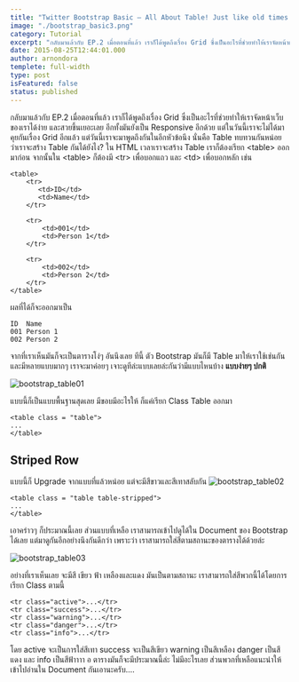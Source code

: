 ```yaml
---
title: "Twitter Bootstrap Basic – All About Table! Just like old times! (EP.2)"
image: "./bootstrap_basic3.png"
category: Tutorial
excerpt: "กลับมาแล้วกับ EP.2 เมื่อตอนที่แล้ว เราก็ได้พูดถึงเรื่อง Grid ซึ่งเป็นอะไรที่ช่วยทำให้เราจัดหน้าเว็บของเราได้ง่าย และสวยขึ้นเยอะเลย"
date: 2015-08-25T12:44:01.000
author: arnondora
templete: full-width
type: post
isFeatured: false
status: published
---
```


กลับมาแล้วกับ EP.2 เมื่อตอนที่แล้ว เราก็ได้พูดถึงเรื่อง Grid ซึ่งเป็นอะไรที่ช่วยทำให้เราจัดหน้าเว็บของเราได้ง่าย และสวยขึ้นเยอะเลย อีกทั้งมันยังเป็น Responsive อีกด้วย แต่ในวันนี้เราจะไม่ได้มาคุยกันเรื่อง Grid อีกแล้ว แต่วันนี้เราจะมาพูดถึงกันในอีกหัวข้อนึง นั่นคือ Table
ทบทวนกันหน่อย ว่าเราจะสร้าง Table กันได้ยังไง?
ใน HTML เวลาเราจะสร้าง Table เราก็ต้องเรียก <table\> ออกมาก่อน จากนั้นใน <table\> ก็ต้องมี <tr\> เพื่อบอกแถว และ <td\> เพื่อบอกหลัก เช่น

    <table>
        <tr>
           <td>ID</td>
           <td>Name</td>
        </tr>

        <tr>
            <td>001</td>
            <td>Person 1</td>
        </tr>

        <tr>
            <td>002</td>
            <td>Person 2</td>
        </tr>
    </table>

ผลที่ได้ก็จะออกมาเป็น

    ID  Name
    001 Person 1
    002 Person 2

จากที่เราเห็นมันก็จะเป็นตารางโง่ๆ อันนึงเลย ทีนี้ ตัว Bootstrap มันก็มี Table มาให้เราใช้เช่นกัน และมีหลายแบบมากๆ เราจะมาค่อยๆ เจาะดูทีล่ะแบบเลยล่ะกันว่ามีแบบไหนบ้าง
**แบบง่ายๆ ปกติ**

![bootstrap_table01](http://www.arnondora.in.th/wp-content/uploads/2015/08/bootstrap_table01.png)

แบบนี้ก็เป็นแบบพื้นฐานสุดเลย มีขอบมีอะไรให้ ก็แค่เรียก Class Table ออกมา

    <table class = "table">
    ...
    </table>

## Striped Row

แบบนี้ก็ Upgrade จากแบบที่แล้วหน่อย แต่จะมีสีขาวและสีเทาสลับกัน
![bootstrap_table02](http://www.arnondora.in.th/wp-content/uploads/2015/08/bootstrap_table02.png)

    <table class = "table table-stripped">
    ...
    </table>

เอาคร่าวๆ ก็ประมาณนี้เลย ส่วนแบบที่เหลือ เราสามารถเข้าไปดูได้ใน Document ของ Bootstrap ได้เลย แต่มาดูกันอีกอย่างนึงกันดีกว่า เพราะว่า เราสามารถใส่สีตามสถานะของตารางได้ด้วยล่ะ

![bootstrap_table03](http://www.arnondora.in.th/wp-content/uploads/2015/08/bootstrap_table03.png)

อย่างที่เราเห็นเลย จะมีสี เขียว ฟ้า เหลืองและแดง มันเป็นตามสถานะ เราสามารถใส่สีพวกนี้ได้โดยการเรียก Class ตามนี้

    <tr class="active">...</tr>
    <tr class="success">...</tr>
    <tr class="warning">...</tr>
    <tr class="danger">...</tr>
    <tr class="info">...</tr>

โดย active จะเป็นการใส่สีเทา success จะเป็นสีเขียว warning เป็นสีเหลือง danger เป็นสีแดง และ info เป็นสีฟ้าาาา อ ตารางมันก็จะมีประมาณนี้ล่ะ ไม่มีอะไรเลย ส่วนพวกที่เหลือแนะนำให้เข้าไปอ่านใน Document กันเอานะครับ....
